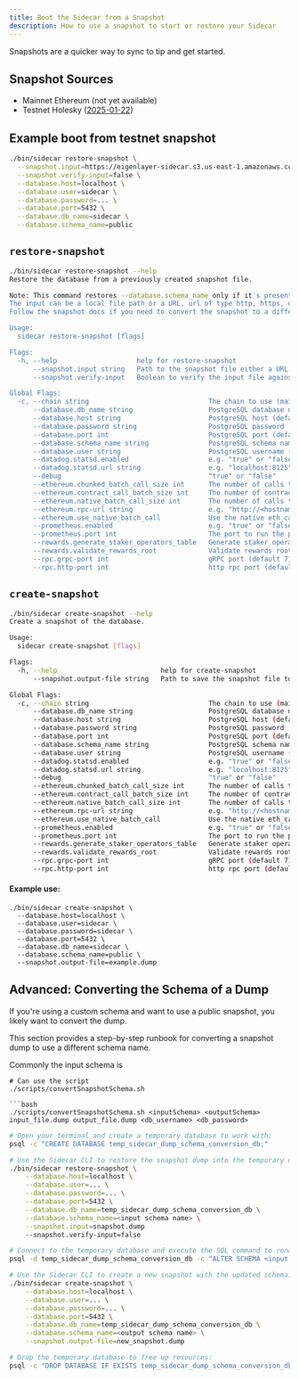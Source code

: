 ```yaml
---
title: Boot the Sidecar from a Snapshot
description: How to use a snapshot to start or restore your Sidecar
---
```


Snapshots are a quicker way to sync to tip and get started.

## Snapshot Sources

* Mainnet Ethereum (not yet available)
* Testnet Holesky ([2025-01-22](https://eigenlayer-sidecar.s3.us-east-1.amazonaws.com/snapshots/testnet-holesky/sidecar-testnet-holesky_v3.0.0-rc.1_public_20250122.dump))

## Example boot from testnet snapshot
```bash
./bin/sidecar restore-snapshot \
  --snapshot.input=https://eigenlayer-sidecar.s3.us-east-1.amazonaws.com/snapshots/testnet-holesky/sidecar-testnet-holesky_v3.0.0-rc.1_public_20250122.dump \
  --snapshot.verify-input=false \
  --database.host=localhost \
  --database.user=sidecar \
  --database.password=... \
  --database.port=5432 \
  --database.db_name=sidecar \
  --database.schema_name=public 
```

## `restore-snapshot`
```bash
./bin/sidecar restore-snapshot --help
Restore the database from a previously created snapshot file.

Note: This command restores --database.schema_name only if it's present in Input snapshot.
The input can be a local file path or a URL, url of type http, https, or ftp is supported.
Follow the snapshot docs if you need to convert the snapshot to a different schema name than was used during snapshot creation.

Usage:
  sidecar restore-snapshot [flags]

Flags:
  -h, --help                    help for restore-snapshot
      --snapshot.input string   Path to the snapshot file either a URL or a local file (required)
      --snapshot.verify-input   Boolean to verify the input file against its .sha256sum file, if input is a url then it downloads the file, (default is true) (default true)

Global Flags:
  -c, --chain string                              The chain to use (mainnet, holesky, preprod (default "mainnet")
      --database.db_name string                   PostgreSQL database name (default "sidecar")
      --database.host string                      PostgreSQL host (default "localhost")
      --database.password string                  PostgreSQL password
      --database.port int                         PostgreSQL port (default 5432)
      --database.schema_name string               PostgreSQL schema name (default "public")
      --database.user string                      PostgreSQL username (default "sidecar")
      --datadog.statsd.enabled                    e.g. "true" or "false"
      --datadog.statsd.url string                 e.g. "localhost:8125"
      --debug                                     "true" or "false"
      --ethereum.chunked_batch_call_size int      The number of calls to make in parallel when using the chunked batch call method (default 10)
      --ethereum.contract_call_batch_size int     The number of contract calls to batch together when fetching data from the Ethereum node (default 25)
      --ethereum.native_batch_call_size int       The number of calls to batch together when using the native eth_call method (default 500)
      --ethereum.rpc-url string                   e.g. "http://<hostname>:8545"
      --ethereum.use_native_batch_call            Use the native eth_call method for batch calls (default true)
      --prometheus.enabled                        e.g. "true" or "false"
      --prometheus.port int                       The port to run the prometheus server on (default 2112)
      --rewards.generate_staker_operators_table   Generate staker operators table while indexing
      --rewards.validate_rewards_root             Validate rewards roots while indexing (default true)
      --rpc.grpc-port int                         gRPC port (default 7100)
      --rpc.http-port int                         http rpc port (default 7101)
```

## `create-snapshot`
```bash
./bin/sidecar create-snapshot --help
Create a snapshot of the database.

Usage:
  sidecar create-snapshot [flags]

Flags:
  -h, --help                          help for create-snapshot
      --snapshot.output-file string   Path to save the snapshot file to (required), also creates a hash file

Global Flags:
  -c, --chain string                              The chain to use (mainnet, holesky, preprod (default "mainnet")
      --database.db_name string                   PostgreSQL database name (default "sidecar")
      --database.host string                      PostgreSQL host (default "localhost")
      --database.password string                  PostgreSQL password
      --database.port int                         PostgreSQL port (default 5432)
      --database.schema_name string               PostgreSQL schema name (default "public")
      --database.user string                      PostgreSQL username (default "sidecar")
      --datadog.statsd.enabled                    e.g. "true" or "false"
      --datadog.statsd.url string                 e.g. "localhost:8125"
      --debug                                     "true" or "false"
      --ethereum.chunked_batch_call_size int      The number of calls to make in parallel when using the chunked batch call method (default 10)
      --ethereum.contract_call_batch_size int     The number of contract calls to batch together when fetching data from the Ethereum node (default 25)
      --ethereum.native_batch_call_size int       The number of calls to batch together when using the native eth_call method (default 500)
      --ethereum.rpc-url string                   e.g. "http://<hostname>:8545"
      --ethereum.use_native_batch_call            Use the native eth_call method for batch calls (default true)
      --prometheus.enabled                        e.g. "true" or "false"
      --prometheus.port int                       The port to run the prometheus server on (default 2112)
      --rewards.generate_staker_operators_table   Generate staker operators table while indexing
      --rewards.validate_rewards_root             Validate rewards roots while indexing (default true)
      --rpc.grpc-port int                         gRPC port (default 7100)
      --rpc.http-port int                         http rpc port (default 7101)
```

#### Example use:
```
./bin/sidecar create-snapshot \     
  --database.host=localhost \
  --database.user=sidecar \
  --database.password=sidecar \
  --database.port=5432 \
  --database.db_name=sidecar \
  --database.schema_name=public \
  --snapshot.output-file=example.dump
```


## Advanced: Converting the Schema of a Dump

If you're using a custom schema and want to use a public snapshot, you likely want to convert the dump.

This section provides a step-by-step runbook for converting a snapshot dump to use a different schema name.

Commonly the input schema is 

```
# Can use the script
./scripts/convertSnapshotSchema.sh 

```bash
./scripts/convertSnapshotSchema.sh <inputSchema> <outputSchema> input_file.dump output_file.dump <db_username> <db_password>
```


```bash
# Open your terminal and create a temporary database to work with:
psql -c "CREATE DATABASE temp_sidecar_dump_schema_conversion_db;"

# Use the Sidecar CLI to restore the snapshot dump into the temporary database:
./bin/sidecar restore-snapshot \
    --database.host=localhost \
    --database.user=... \
    --database.password=... \
    --database.port=5432 \
    --database.db_name=temp_sidecar_dump_schema_conversion_db \
    --database.schema_name=<input schema name> \
    --snapshot.input=snapshot.dump
    --snapshot.verify-input=false

# Connect to the temporary database and execute the SQL command to rename the schema:
psql -d temp_sidecar_dump_schema_conversion_db -c "ALTER SCHEMA <input schema name> RENAME TO <output schema name>;"

# Use the Sidecar CLI to create a new snapshot with the updated schema:
./bin/sidecar create-snapshot \
    --database.host=localhost \
    --database.user=... \
    --database.password=... \
    --database.port=5432 \
    --database.db_name=temp_sidecar_dump_schema_conversion_db \
    --database.schema_name=<output schema name> \
    --snapshot.output-file=new_snapshot.dump

# Drop the temporary database to free up resources:
psql -c "DROP DATABASE IF EXISTS temp_sidecar_dump_schema_conversion_db;"
```